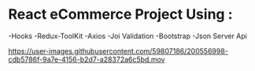 

# React eCommerce Project Using : 
-Hooks
-Redux-ToolKit
-Axios
-Joi Validation
-Bootstrap
-Json Server Api

https://user-images.githubusercontent.com/59807186/200556998-cdb5786f-9a7e-4156-b2d7-a28372a6c5bd.mov
